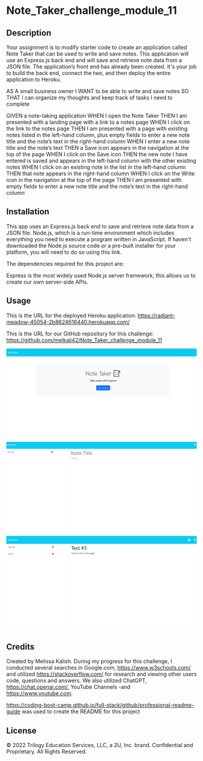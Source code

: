 # Note_Taker_challenge_module_11
## Description
Your assignment is to modify starter code to create an application called Note Taker that can be used to write and save notes. This application will use an Express.js back end and will save and retrieve note data from a JSON file.
The application’s front end has already been created. It's your job to build the back end, connect the two, and then deploy the entire application to Heroku.

AS A small business owner
I WANT to be able to write and save notes
SO THAT I can organize my thoughts and keep track of tasks I need to complete

GIVEN a note-taking application
WHEN I open the Note Taker
THEN I am presented with a landing page with a link to a notes page
WHEN I click on the link to the notes page
THEN I am presented with a page with existing notes listed in the left-hand column, plus empty fields to enter a new note title and the note’s text in the right-hand column
WHEN I enter a new note title and the note’s text
THEN a Save icon appears in the navigation at the top of the page
WHEN I click on the Save icon
THEN the new note I have entered is saved and appears in the left-hand column with the other existing notes
WHEN I click on an existing note in the list in the left-hand column
THEN that note appears in the right-hand column
WHEN I click on the Write icon in the navigation at the top of the page
THEN I am presented with empty fields to enter a new note title and the note’s text in the right-hand column

## Installation

This app uses an Express.js back end to save and retrieve note data from a JSON file. Node.js, which is a run-time environment which includes everything you need to execute a program written in JavaScript. If haven't downloaded the Node.js source code or a pre-built installer for your platform, you will need to do so using this link.

The dependencies required for this project are:

Express is the most widely used Node.js server framework, this allows us to create our own server-side APIs.

## Usage
This is the URL for the deployed Heroku application: https://radiant-meadow-45054-2b8624616440.herokuapp.com/

This is the URL for our GitHub repository for this challenge: https://github.com/melkali42/Note_Taker_challenge_module_11

![Screenshot1](https://github.com/melkali42/Note_Taker_challenge_module_11/blob/main/Public/assets/images/note-taker%20screenshot%201.PNG)
![Screenshot2](https://github.com/melkali42/Note_Taker_challenge_module_11/blob/main/Public/assets/images/note-taker%20screenshot%202.PNG)
![Screenshot3](https://github.com/melkali42/Note_Taker_challenge_module_11/blob/main/Public/assets/images/note-taker%20screenshot%203.PNG)


## Credits

Created by  Melissa Kalish. During my progress for this challenge, I conducted several searches in Google.com, https://www.w3schools.com/ and utilized https://stackoverflow.com/ for research and viewing other users code, questions and answers. We also utilized ChatGPT, https://chat.openai.com/, YouTube Channels -and https://www.youtube.com.

https://coding-boot-camp.github.io/full-stack/github/professional-readme-guide was used to create the README for this project

## License

© 2022 Trilogy Education Services, LLC, a 2U, Inc. brand. Confidential and Proprietary. All Rights Reserved.